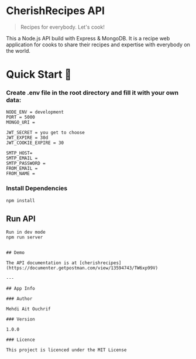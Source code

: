 # CherishRecipes API

> Recipes for everybody. Let's cook!

This a Node.js API build with Express & MongoDB. It is a recipe web application for cooks to share their recipes and expertise with everybody on the world.

# Quick Start 🚀

### Create .env file in the root directory and fill it with your own data:

```
NODE_ENV = development
PORT = 5000
MONGO_URI =

JWT_SECRET = you get to choose
JWT_EXPIRE = 30d
JWT_COOKIE_EXPIRE = 30

SMTP_HOST=
SMTP_EMAIL =
SMTP_PASSWORD =
FROM_EMAIL =
FROM_NAME =
```

### Install Dependencies

```bash
npm install
```

## Run API

```
Run in dev mode
npm run server
```

```

## Demo

The API documentation is at [cherishrecipes](https://documenter.getpostman.com/view/13594743/TW6xp99V)

---

## App Info

### Author

Mehdi Ait Ouchrif

### Version

1.0.0

### Licence

This project is licenced under the MIT License
```
